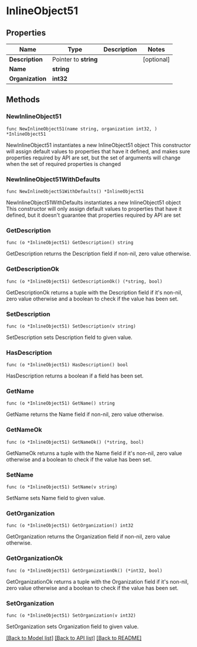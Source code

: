 # InlineObject51

## Properties

Name | Type | Description | Notes
------------ | ------------- | ------------- | -------------
**Description** | Pointer to **string** |  | [optional] 
**Name** | **string** |  | 
**Organization** | **int32** |  | 

## Methods

### NewInlineObject51

`func NewInlineObject51(name string, organization int32, ) *InlineObject51`

NewInlineObject51 instantiates a new InlineObject51 object
This constructor will assign default values to properties that have it defined,
and makes sure properties required by API are set, but the set of arguments
will change when the set of required properties is changed

### NewInlineObject51WithDefaults

`func NewInlineObject51WithDefaults() *InlineObject51`

NewInlineObject51WithDefaults instantiates a new InlineObject51 object
This constructor will only assign default values to properties that have it defined,
but it doesn't guarantee that properties required by API are set

### GetDescription

`func (o *InlineObject51) GetDescription() string`

GetDescription returns the Description field if non-nil, zero value otherwise.

### GetDescriptionOk

`func (o *InlineObject51) GetDescriptionOk() (*string, bool)`

GetDescriptionOk returns a tuple with the Description field if it's non-nil, zero value otherwise
and a boolean to check if the value has been set.

### SetDescription

`func (o *InlineObject51) SetDescription(v string)`

SetDescription sets Description field to given value.

### HasDescription

`func (o *InlineObject51) HasDescription() bool`

HasDescription returns a boolean if a field has been set.

### GetName

`func (o *InlineObject51) GetName() string`

GetName returns the Name field if non-nil, zero value otherwise.

### GetNameOk

`func (o *InlineObject51) GetNameOk() (*string, bool)`

GetNameOk returns a tuple with the Name field if it's non-nil, zero value otherwise
and a boolean to check if the value has been set.

### SetName

`func (o *InlineObject51) SetName(v string)`

SetName sets Name field to given value.


### GetOrganization

`func (o *InlineObject51) GetOrganization() int32`

GetOrganization returns the Organization field if non-nil, zero value otherwise.

### GetOrganizationOk

`func (o *InlineObject51) GetOrganizationOk() (*int32, bool)`

GetOrganizationOk returns a tuple with the Organization field if it's non-nil, zero value otherwise
and a boolean to check if the value has been set.

### SetOrganization

`func (o *InlineObject51) SetOrganization(v int32)`

SetOrganization sets Organization field to given value.



[[Back to Model list]](../README.md#documentation-for-models) [[Back to API list]](../README.md#documentation-for-api-endpoints) [[Back to README]](../README.md)


